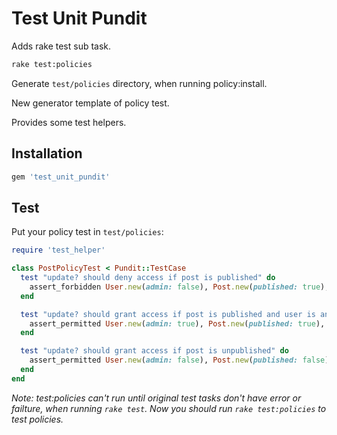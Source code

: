 # Test Unit Pundit

Adds rake test sub task.

``` sh
rake test:policies
```

Generate `test/policies` directory, when running policy:install.

New generator template of policy test.

Provides some test helpers.


## Installation

``` ruby
gem 'test_unit_pundit'
```

## Test

Put your policy test in `test/policies`:

``` ruby
require 'test_helper'

class PostPolicyTest < Pundit::TestCase
  test "update? should deny access if post is published" do
    assert_forbidden User.new(admin: false), Post.new(published: true), :update?
  end

  test "update? should grant access if post is published and user is an admin" do
    assert_permitted User.new(admin: true), Post.new(published: true), :update?
  end

  test "update? should grant access if post is unpublished" do
    assert_permitted User.new(admin: false), Post.new(published: false), :update?
  end
end
```

*Note: test:policies can't run until original test tasks don't have error or failture, when running `rake test`. Now you should run `rake test:policies` to test policies.*
